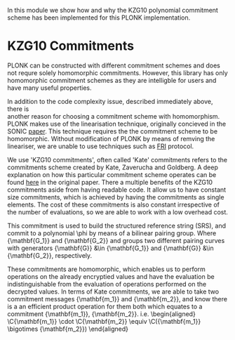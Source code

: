 In this module we show how and why the KZG10 
polynomial commitment scheme has been implemented
for this PLONK implementation.

KZG10 Commitments 
==================

PLONK can be constructed with different 
commitment schemes and does not requre solely
homomorphic commitments. However, this library
has only homomorphic commitment schemes as they 
are intelligble for users and have many useful
properties. 

In addition to the code complexity issue, 
described immediately above, there is  
another reason for choosing a commitment
scheme with homomorphism. PLONK makes use
of the linearisation technique, originally
concieved in the SONIC [paper][sonic_paper]. 
This technique requires the the commitment 
scheme to be homomorphic. Without modification 
of PLONK by means of remving the lineariser, 
we are unable to use techniques such as 
[FRI][fri_paper] protocol. 


We use 'KZG10 commitments', often called 'Kate' 
commitments refers to the commitments scheme 
created by Kate, Zaverucha and Goldberg. 
A deep explanation on how this particular commitment 
scheme operates can be found [here][kzg10_paper] 
in the original paper.
There a multiple benefits of the KZG10 commitments
aside from having readable code. It allow us to have 
constant size commitments, which is achieved by having
the commitments as single elements. The cost of these 
commitments is also constant irrespective of the 
number of evaluations, so we are able to work with a 
low overhead cost.





This commitment is used to build the structured 
reference string (SRS), and commit to a polynomial
\phi by means of a bilinear pairing group.
Where {\mathbf{G_1}} and {\mathbf{G_2}} and groups 
two different pairing curves with generators {\mathbf{G}}
&\in {\mathbf{G_1}} and {\mathbf{G}} &\in {\mathbf{G_2}}, 
respectively. 

These commitments are homomorphic, which enables us 
to perform operations on the already encryptied values 
and have the evaluation be indistinguishable from the 
evaluation of operations performed on the decrypted values.
In terms of Kate commitments, we are able to take two
commitment messages {\mathbf{m_1}} and {\mathbf{m_2}}, 
and know there is a an efficient product operation 
for them both which equates to a commitment 
 {\mathbf{m_1}}, {\mathbf{m_2}}.
i.e.
\begin{aligned}
\C{\mathbf{m_1}} \cdot \C{\mathbf{m_2}} \equiv 
\C({\mathbf{m_1}} \bigotimes {\mathbf{m_2}})
\end{aligned}




[sonic_paper]:https://eprint.iacr.org/2019/099.pdf
[fri_paper]:https://drops.dagstuhl.de/opus/volltexte/2018/9018/pdf/LIPIcs-ICALP-2018-14.pdf
[kzg10_paper]:https://pdfs.semanticscholar.org/31eb/add7a0109a584cfbf94b3afaa3c117c78c91.pdf